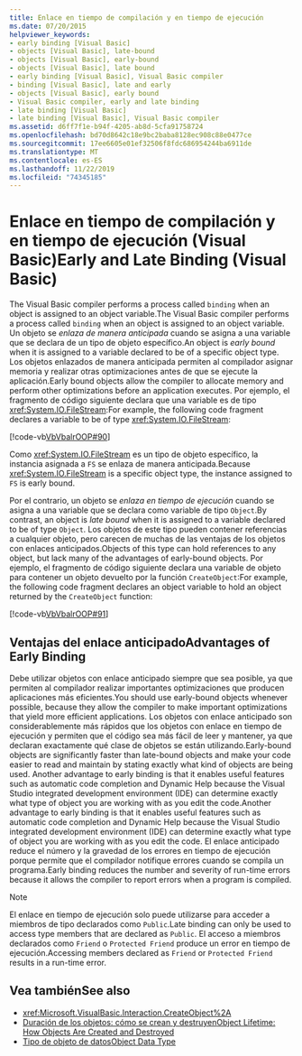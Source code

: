 ```yaml
---
title: Enlace en tiempo de compilación y en tiempo de ejecución
ms.date: 07/20/2015
helpviewer_keywords:
- early binding [Visual Basic]
- objects [Visual Basic], late-bound
- objects [Visual Basic], early-bound
- objects [Visual Basic], late bound
- early binding [Visual Basic], Visual Basic compiler
- binding [Visual Basic], late and early
- objects [Visual Basic], early bound
- Visual Basic compiler, early and late binding
- late binding [Visual Basic]
- late binding [Visual Basic], Visual Basic compiler
ms.assetid: d6ff7f1e-b94f-4205-ab8d-5cfa91758724
ms.openlocfilehash: bd70d8642c18e9bc2baba8128ec908c88e0477ce
ms.sourcegitcommit: 17ee6605e01ef32506f8fdc686954244ba6911de
ms.translationtype: MT
ms.contentlocale: es-ES
ms.lasthandoff: 11/22/2019
ms.locfileid: "74345185"
---
```

# <a name="early-and-late-binding-visual-basic"></a><span data-ttu-id="8b195-102">Enlace en tiempo de compilación y en tiempo de ejecución (Visual Basic)</span><span class="sxs-lookup"><span data-stu-id="8b195-102">Early and Late Binding (Visual Basic)</span></span>
<span data-ttu-id="8b195-103">The Visual Basic compiler performs a process called `binding` when an object is assigned to an object variable.</span><span class="sxs-lookup"><span data-stu-id="8b195-103">The Visual Basic compiler performs a process called `binding` when an object is assigned to an object variable.</span></span> <span data-ttu-id="8b195-104">Un objeto se *enlaza de manera anticipada* cuando se asigna a una variable que se declara de un tipo de objeto específico.</span><span class="sxs-lookup"><span data-stu-id="8b195-104">An object is *early bound* when it is assigned to a variable declared to be of a specific object type.</span></span> <span data-ttu-id="8b195-105">Los objetos enlazados de manera anticipada permiten al compilador asignar memoria y realizar otras optimizaciones antes de que se ejecute la aplicación.</span><span class="sxs-lookup"><span data-stu-id="8b195-105">Early bound objects allow the compiler to allocate memory and perform other optimizations before an application executes.</span></span> <span data-ttu-id="8b195-106">Por ejemplo, el fragmento de código siguiente declara que una variable es de tipo <xref:System.IO.FileStream>:</span><span class="sxs-lookup"><span data-stu-id="8b195-106">For example, the following code fragment declares a variable to be of type <xref:System.IO.FileStream>:</span></span>  
  
 [!code-vb[VbVbalrOOP#90](~/samples/snippets/visualbasic/VS_Snippets_VBCSharp/VbVbalrOOP/VB/OOP.vb#90)]  
  
 <span data-ttu-id="8b195-107">Como <xref:System.IO.FileStream> es un tipo de objeto específico, la instancia asignada a `FS` se enlaza de manera anticipada.</span><span class="sxs-lookup"><span data-stu-id="8b195-107">Because <xref:System.IO.FileStream> is a specific object type, the instance assigned to `FS` is early bound.</span></span>  
  
 <span data-ttu-id="8b195-108">Por el contrario, un objeto se *enlaza en tiempo de ejecución* cuando se asigna a una variable que se declara como variable de tipo `Object`.</span><span class="sxs-lookup"><span data-stu-id="8b195-108">By contrast, an object is *late bound* when it is assigned to a variable declared to be of type `Object`.</span></span> <span data-ttu-id="8b195-109">Los objetos de este tipo pueden contener referencias a cualquier objeto, pero carecen de muchas de las ventajas de los objetos con enlaces anticipados.</span><span class="sxs-lookup"><span data-stu-id="8b195-109">Objects of this type can hold references to any object, but lack many of the advantages of early-bound objects.</span></span> <span data-ttu-id="8b195-110">Por ejemplo, el fragmento de código siguiente declara una variable de objeto para contener un objeto devuelto por la función `CreateObject`:</span><span class="sxs-lookup"><span data-stu-id="8b195-110">For example, the following code fragment declares an object variable to hold an object returned by the `CreateObject` function:</span></span>  
  
 [!code-vb[VbVbalrOOP#91](~/samples/snippets/visualbasic/VS_Snippets_VBCSharp/VbVbalrOOP/VB/LateBinding.vb#91)]  
  
## <a name="advantages-of-early-binding"></a><span data-ttu-id="8b195-111">Ventajas del enlace anticipado</span><span class="sxs-lookup"><span data-stu-id="8b195-111">Advantages of Early Binding</span></span>  
 <span data-ttu-id="8b195-112">Debe utilizar objetos con enlace anticipado siempre que sea posible, ya que permiten al compilador realizar importantes optimizaciones que producen aplicaciones más eficientes.</span><span class="sxs-lookup"><span data-stu-id="8b195-112">You should use early-bound objects whenever possible, because they allow the compiler to make important optimizations that yield more efficient applications.</span></span> <span data-ttu-id="8b195-113">Los objetos con enlace anticipado son considerablemente más rápidos que los objetos con enlace en tiempo de ejecución y permiten que el código sea más fácil de leer y mantener, ya que declaran exactamente qué clase de objetos se están utilizando.</span><span class="sxs-lookup"><span data-stu-id="8b195-113">Early-bound objects are significantly faster than late-bound objects and make your code easier to read and maintain by stating exactly what kind of objects are being used.</span></span> <span data-ttu-id="8b195-114">Another advantage to early binding is that it enables useful features such as automatic code completion and Dynamic Help because the Visual Studio integrated development environment (IDE) can determine exactly what type of object you are working with as you edit the code.</span><span class="sxs-lookup"><span data-stu-id="8b195-114">Another advantage to early binding is that it enables useful features such as automatic code completion and Dynamic Help because the Visual Studio integrated development environment (IDE) can determine exactly what type of object you are working with as you edit the code.</span></span> <span data-ttu-id="8b195-115">El enlace anticipado reduce el número y la gravedad de los errores en tiempo de ejecución porque permite que el compilador notifique errores cuando se compila un programa.</span><span class="sxs-lookup"><span data-stu-id="8b195-115">Early binding reduces the number and severity of run-time errors because it allows the compiler to report errors when a program is compiled.</span></span>  
  
> [!NOTE]
> <span data-ttu-id="8b195-116">El enlace en tiempo de ejecución solo puede utilizarse para acceder a miembros de tipo declarados como `Public`.</span><span class="sxs-lookup"><span data-stu-id="8b195-116">Late binding can only be used to access type members that are declared as `Public`.</span></span> <span data-ttu-id="8b195-117">El acceso a miembros declarados como `Friend` o `Protected Friend` produce un error en tiempo de ejecución.</span><span class="sxs-lookup"><span data-stu-id="8b195-117">Accessing members declared as `Friend` or `Protected Friend` results in a run-time error.</span></span>  
  
## <a name="see-also"></a><span data-ttu-id="8b195-118">Vea también</span><span class="sxs-lookup"><span data-stu-id="8b195-118">See also</span></span>

- <xref:Microsoft.VisualBasic.Interaction.CreateObject%2A>
- [<span data-ttu-id="8b195-119">Duración de los objetos: cómo se crean y destruyen</span><span class="sxs-lookup"><span data-stu-id="8b195-119">Object Lifetime: How Objects Are Created and Destroyed</span></span>](../../../../visual-basic/programming-guide/language-features/objects-and-classes/object-lifetime-how-objects-are-created-and-destroyed.md)
- [<span data-ttu-id="8b195-120">Tipo de objeto de datos</span><span class="sxs-lookup"><span data-stu-id="8b195-120">Object Data Type</span></span>](../../../../visual-basic/language-reference/data-types/object-data-type.md)

